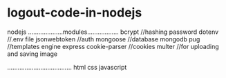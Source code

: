 # logout-code-in-nodejs
nodejs 
....................modules..................
bcrypt //hashing password
dotenv //.env file
jsonwebtoken //auth
mongoose //database mongodb
pug //templates engine
express 
cookie-parser //cookies
multer //for uploading and saving image


.....................................
html
css
javascript
